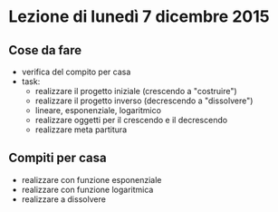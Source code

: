 # Lezione di lunedì  7 dicembre 2015

## Cose da fare

* verifica del compito per casa
* task:
  * realizzare il progetto iniziale (crescendo a "costruire")
  * realizzare il progetto inverso (decrescendo a "dissolvere")
  * lineare, esponenziale, logaritmico
  * realizzare oggetti per il crescendo e il decrescendo
  * realizzare meta partitura

## Compiti per casa

* realizzare con funzione esponenziale
* realizzare con funzione logaritmica
* realizzare a dissolvere
